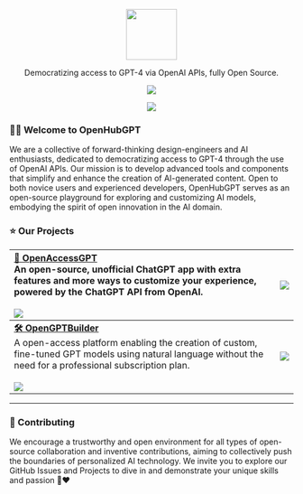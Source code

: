 <a name="readme-top"></a>

<div align="center">

<picture>
  <source media="(prefers-color-scheme: dark)" srcset="https://avatars.githubusercontent.com/u/129975981?s=200&v=4">
  <img height="90" src="https://avatars.githubusercontent.com/u/129975981?s=200&v=4">
</picture>

Democratizing access to GPT-4 via OpenAI APIs, fully Open Source.

[![][github-star]][github-link]



![](https://raw.githubusercontent.com/andreasbm/readme/master/assets/lines/rainbow.png)

</div>

### 👋🏻 Welcome to OpenHubGPT

We are a collective of forward-thinking design-engineers and AI enthusiasts, dedicated to democratizing access to GPT-4 through the use of OpenAI APIs. Our mission is to develop advanced tools and components that simplify and enhance the creation of AI-generated content. 
Open to both novice users and experienced developers, OpenHubGPT serves as an open-source playground for exploring and customizing AI models, embodying the spirit of open innovation in the AI domain.

### ⭐️ Our Projects

| [**🤖 OpenAccessGPT**][open-access-gpt-github]<br/>An open-source, unofficial ChatGPT app with extra features and more ways to customize your experience, powered by the ChatGPT API from OpenAI.<br/><br/>[![][open-access-gpt-shield]][open-access-gpt-github] | [![][open-access-gpt-cover]][open-access-gpt-github] |
| :----------------------------------------------------------------------------------------------------------------------------------------------------------------------------------------------------------------------------------- | :---------------------------------------------------- |
| [**🛠️ OpenGPTBuilder**][open-gpt-builder-github]<br/>A open-access platform enabling the creation of custom, fine-tuned GPT models using natural language without the need for a professional subscription plan.<br/><br/>[![][open-gpt-builder-shield]][open-gpt-builder-github] | [![][open-gpt-builder-cover]][open-gpt-builder-github] |

---


### 🤝 Contributing

We encourage a trustworthy and open environment for all types of open-source collaboration and inventive contributions, aiming to collectively push the boundaries of personalized AI technology. We invite you to explore our GitHub Issues and Projects to dive in and demonstrate your unique skills and passion 🤝❤️



<!-- LINK GROUP -->


[github-link]: https://github.com/openhubgpt
[github-star]: https://img.shields.io/github/stars/openhubgpt?color=ffcb47&labelColor=black&style=flat-square&logo=github

[open-access-gpt-cover]: https://opengptbuilder.org/wp-content/uploads/2024/01/Cover-OpenAccessGPT.png
[open-access-gpt-github]: https://github.com/openhubgpt/open-access-gpt
[open-access-gpt-shield]: https://img.shields.io/github/stars/openhubgpt/open-access-gpt?color=ffcb47&labelColor=black&style=flat-square&logo=github


[open-gpt-builder-cover]: https://opengptbuilder.org/wp-content/uploads/2024/01/Cover-OpenGPTBuilder.png
[open-gpt-builder-github]:https://github.com/diegopizzocaro/chat-with-gpt
[open-gpt-builder-shield]: https://img.shields.io/github/stars/diegopizzocaro/chat-with-gpt?style=flat-square&labelColor=black&color=ffcb47logo=github




[open-access-gpt]: https://github.com/openhubgpt/open-access-gpt
